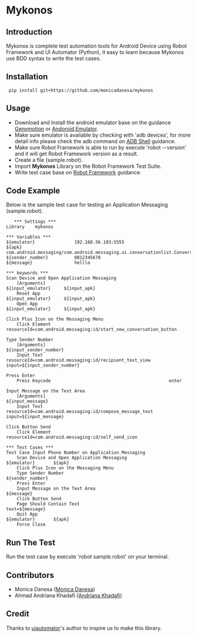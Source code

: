 Mykonos
==================================================

Introduction
------------
Mykonos is complete test automation tools for Android Device using Robot Framework and UI Automator (Python), it easy to learn because Mykonos use BDD syntax to write the test cases.

Installation
------------

     pip install git+https://github.com/monicadanesa/mykonos

Usage
-----
 * Download and Install the android emulator base on the guidance [Genymotion](https://www.genymotion.com/) or [Andoroid Emulator](https://github.com/codepath/android_guides/wiki/Installing-Android-SDK-Tools).
 * Make sure emulator is available by checking with 'adb devices', for more detail info please check the adb command on [ADB Shell](http://adbshell.com/commands/adb-devices) guidance.
 * Make sure Robot Framework is able to run by execute 'robot --version' and it will get Robot Framework version as a result.
 * Create a file (sample.robot).
 * Import __Mykonos__ Library on the Robot Framework Test Suite.
 * Write test case base on [Robot Framework](http://robotframework.org/robotframework/latest/RobotFrameworkUserGuide.html#libdoc) guidance.

Code Example
-----
Below is the sample test case for testing an Application Messaging (sample.robot).


       *** Settings ***
    Library    mykonos

    *** Variables ***
    ${emulator}               192.168.56.103:5555
    ${apk}                    com.android.messaging/com.android.messaging.ui.conversationlist.ConversationListActivity
    ${sender_number}          0812345678
    ${message}                helllo

    *** keywords ***
    Scan Device and Open Application Messaging
        [Arguments]                                               ${input_emulator}     ${input_apk}
        Reset App                                                 ${input_emulator}     ${input_apk}
        Open App                                                  ${input_emulator}     ${input_apk}

    Click Plus Icon on the Messaging Menu
        Click Element                                             resourceId=com.android.messaging:id/start_new_conversation_button

    Type Sender Number
        [Arguments]                                               ${input_sender_number}
        Input Text                                                resourceId=com.android.messaging:id/recipient_text_view     input=${input_sender_number}

    Press Enter
        Press Keycode                                             enter

    Input Message on the Text Area
        [Arguments]                                               ${input_message}
        Input Text                                                resourceId=com.android.messaging:id/compose_message_text      input=${input_message}

    Click Button Send
        Click Element                                             resourceId=com.android.messaging:id/self_send_icon

    *** Test Cases ***
    Test Case Input Phone Number on Application Messaging
        Scan Device and Open Application Messaging                ${emulator}       ${apk}
        Click Plus Icon on the Messaging Menu
        Type Sender Number                                        ${sender_number}
        Press Enter
        Input Message on the Text Area                            ${message}
        Click Button Send
        Page Should Contain Text                                  text=${message}
        Quit App                                                  ${emulator}       ${apk}
        Force Close

Run The Test
-----
Run the test case by execute 'robot sample.robot' on your terminal.

Contributors
-------------
 * Monica Danesa ([Monica Danesa](https://github.com/monicadanesa)) <br />
 * Ahmad Andriana Khadafi ([Andriana Khadafi](https://github.com/d4f1))

Credit
-------------

Thanks to [uiautomator](https://github.com/xiaocong/uiautomator)'s author to inspire us to make this library.
